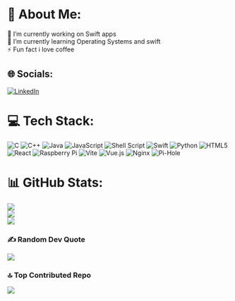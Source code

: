 # 💫 About Me:
🔭 I’m currently working on Swift apps<br>🌱 I’m currently learning Operating Systems and swift<br>⚡ Fun fact i love coffee


## 🌐 Socials:
[![LinkedIn](https://img.shields.io/badge/LinkedIn-%230077B5.svg?logo=linkedin&logoColor=white)]((https://www.linkedin.com/in/betim-hodza-17bb46253/)) 

# 💻 Tech Stack:
![C](https://img.shields.io/badge/c-%2300599C.svg?style=for-the-badge&logo=c&logoColor=white) ![C++](https://img.shields.io/badge/c++-%2300599C.svg?style=for-the-badge&logo=c%2B%2B&logoColor=white) ![Java](https://img.shields.io/badge/java-%23ED8B00.svg?style=for-the-badge&logo=openjdk&logoColor=white) ![JavaScript](https://img.shields.io/badge/javascript-%23323330.svg?style=for-the-badge&logo=javascript&logoColor=%23F7DF1E) ![Shell Script](https://img.shields.io/badge/shell_script-%23121011.svg?style=for-the-badge&logo=gnu-bash&logoColor=white) ![Swift](https://img.shields.io/badge/swift-F54A2A?style=for-the-badge&logo=swift&logoColor=white) ![Python](https://img.shields.io/badge/python-3670A0?style=for-the-badge&logo=python&logoColor=ffdd54) ![HTML5](https://img.shields.io/badge/html5-%23E34F26.svg?style=for-the-badge&logo=html5&logoColor=white) ![React](https://img.shields.io/badge/react-%2320232a.svg?style=for-the-badge&logo=react&logoColor=%2361DAFB) ![Raspberry Pi](https://img.shields.io/badge/-RaspberryPi-C51A4A?style=for-the-badge&logo=Raspberry-Pi) ![Vite](https://img.shields.io/badge/vite-%23646CFF.svg?style=for-the-badge&logo=vite&logoColor=white) ![Vue.js](https://img.shields.io/badge/vue.js-%2335495e.svg?style=for-the-badge&logo=vuedotjs&logoColor=%234FC08D) ![Nginx](https://img.shields.io/badge/nginx-%23009639.svg?style=for-the-badge&logo=nginx&logoColor=white) ![Pi-Hole](https://img.shields.io/badge/pihole-%2396060C.svg?style=for-the-badge&logo=pi-hole&logoColor=white)
# 📊 GitHub Stats:
![](https://github-readme-stats.vercel.app/api?username=betim-hodza&theme=dark&hide_border=true&include_all_commits=false&count_private=false)<br/>
![](https://github-readme-streak-stats.herokuapp.com/?user=betim-hodza&theme=dark&hide_border=true)<br/>
![](https://github-readme-stats.vercel.app/api/top-langs/?username=betim-hodza&theme=dark&hide_border=true&include_all_commits=false&count_private=false&layout=compact)

### ✍️ Random Dev Quote
![](https://quotes-github-readme.vercel.app/api?type=horizontal&theme=radical)

### 🔝 Top Contributed Repo
![](https://github-contributor-stats.vercel.app/api?username=betim-hodza&limit=5&theme=dark&combine_all_yearly_contributions=true)

<!-- Proudly created with GPRM ( https://gprm.itsvg.in ) -->
